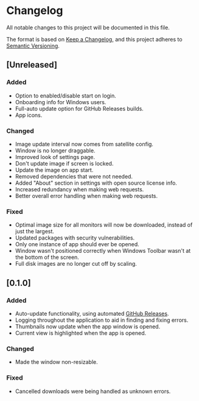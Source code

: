 # Changelog

All notable changes to this project will be documented in this file.

The format is based on [Keep a Changelog](https://keepachangelog.com/en/1.0.0/),
and this project adheres to [Semantic
Versioning](https://semver.org/spec/v2.0.0.html).

## [Unreleased]

### Added

- Option to enabled/disable start on login.
- Onboarding info for Windows users.
- Full-auto update option for GitHub Releases builds.
- App icons.

### Changed

- Image update interval now comes from satellite config.
- Window is no longer draggable.
- Improved look of settings page.
- Don't update image if screen is locked.
- Update the image on app start.
- Removed dependencies that were not needed.
- Added "About" section in settings with open source license info.
- Increased redundancy when making web requests.
- Better overall error handling when making web requests.

### Fixed

- Optimal image size for all monitors will now be downloaded, instead of just
  the largest.
- Updated packages with security vulnerabilities.
- Only one instance of app should ever be opened.
- Window wasn't positioned correctly when Windows Toolbar wasn't at the bottom
  of the screen.
- Full disk images are no longer cut off by scaling.

## [0.1.0]

### Added

- Auto-update functionality, using automated [GitHub
  Releases](https://github.com/KYDronePilot/SpaceEye/releases).
- Logging throughout the application to aid in finding and fixing errors.
- Thumbnails now update when the app window is opened.
- Current view is highlighted when the app is opened.

### Changed

- Made the window non-resizable.

### Fixed

- Cancelled downloads were being handled as unknown errors.
